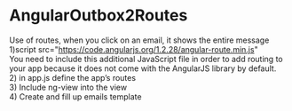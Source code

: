 # AngularOutbox2Routes
Use of routes, when you click on an email, it shows the entire message </br>
1)script src="https://code.angularjs.org/1.2.28/angular-route.min.js" </br>
You need to include this additional JavaScript file in order to add routing to your app because it does not come with the AngularJS library by default. </br>
2) in app.js define the app’s routes </br>
3) Include ng-view into the view </br>
4) Create and fill up emails template </br>
